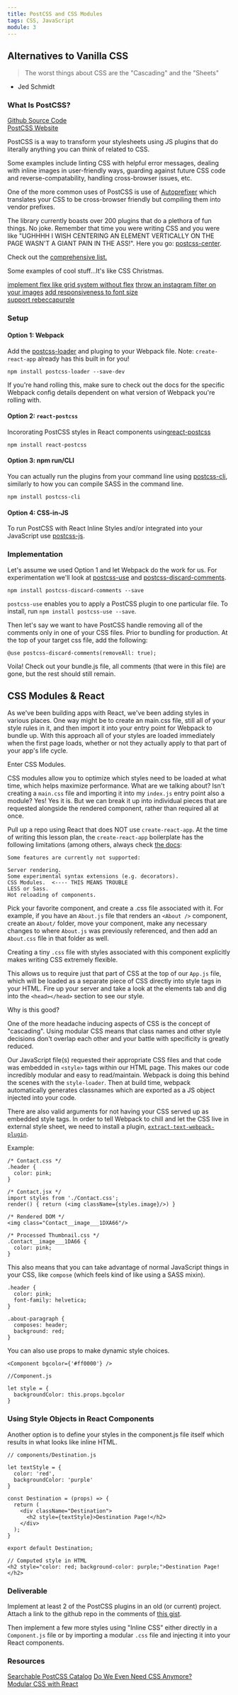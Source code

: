 ```yaml
---
title: PostCSS and CSS Modules
tags: CSS, JavaScript
module: 3
---
```


## Alternatives to Vanilla CSS

> The worst things about CSS are the "Cascading" and the "Sheets"
- Jed Schmidt

### What Is PostCSS?

[Github Source Code](https://github.com/postcss/postcss)  
[PostCSS Website](http://postcss.org/)  

PostCSS is a way to transform your stylesheets using JS plugins that do literally anything you can think of related to CSS.

Some examples include linting CSS with helpful error messages, dealing with inline images in user-friendly ways, guarding against future CSS code and reverse-compatability, handling cross-browser issues, etc.  

One of the more common uses of PostCSS is use of [Autoprefixer](https://github.com/postcss/autoprefixer) which translates your CSS to be cross-browser friendly but compiling them into vendor prefixes.

The library currently boasts over 200 plugins that do a plethora of fun things. No joke. Remember that time you were writing CSS and you were like "UGHHHH I WISH CENTERING AN ELEMENT VERTICALLY ON THE PAGE WASN'T A GIANT PAIN IN THE ASS!". Here you go: [postcss-center](https://github.com/jedmao/postcss-center).

Check out the [comprehensive list.](https://github.com/postcss/postcss/blob/master/docs/plugins.md)

Some examples of cool stuff...It's like CSS Christmas.

[implement flex like grid system without flex](https://github.com/andyjansson/postcss-grid)
[throw an instagram filter on your images](https://github.com/azat-io/postcss-instagram)
[add responsiveness to font size](https://github.com/seaneking/postcss-responsive-type)  
[support rebeccapurple](https://github.com/postcss/postcss-color-rebeccapurple)

### Setup

#### Option 1: Webpack  
Add the [postcss-loader](https://github.com/postcss/postcss-loader) and pluging to your Webpack file. Note: `create-react-app` already has this built in for you!

```
npm install postcss-loader --save-dev
```

If you're hand rolling this, make sure to check out the docs for the specific Webpack config details dependent on what version of Webpack you're rolling with.  

#### Option 2: `react-postcss`
Incororating PostCSS styles in React components using[react-postcss](https://www.npmjs.com/package/react-postcss)  

```
npm install react-postcss
```

#### Option 3: npm run/CLI
You can actually run the plugins from your command line using [postcss-cli](https://github.com/postcss/postcss-cli), similarly to how you can compile SASS in the command line.

```
npm install postcss-cli
```

#### Option 4: CSS-in-JS
To run PostCSS with React Inline Styles and/or integrated into your JavaScript use [postcss-js](https://github.com/postcss/postcss-js).

### Implementation

Let's assume we used Option 1 and let Webpack do the work for us. For experimentation we'll look at [postcss-use](https://github.com/postcss/postcss-use) and [postcss-discard-comments](https://github.com/ben-eb/postcss-discard-comments).  

`npm install postcss-discard-comments --save`  

`postcss-use` enables you to apply a PostCSS plugin to one particular file. To install, run `npm install postcss-use --save`.

Then let's say we want to have PostCSS handle removing all of the comments only in one of your CSS files. Prior to bundling for production. At the top of your target css file, add the following:

```
@use postcss-discard-comments(removeAll: true);

```

Voila! Check out your bundle.js file, all comments (that were in this file) are gone, but the rest should still remain.


## CSS Modules & React

As we've been building apps with React, we've been adding styles in various places. One way might be to create an main.css file, still all of your style rules in it, and then import it into your entry point for Webpack to bundle up. With this approach all of your styles are loaded immediately when the first page loads, whether or not they actually apply to that part of your app's life cycle.

Enter CSS Modules.

CSS modules allow you to optimize which styles need to be loaded at what time, which helps maximize performance. What are we talking about? Isn't creating a `main.css` file and importing it into my `index.js` entry point also a module? Yes! Yes it is. But we can break it up into individual pieces that are requested alongside the rendered component, rather than required all at once.

Pull up a repo using React that does NOT use `create-react-app`. At the time of writing this lesson plan, the `create-react-app` boilerplate has the following limitations (among others, always check [the docs](https://github.com/facebookincubator/create-react-app#limitations):  
```
Some features are currently not supported:

Server rendering.
Some experimental syntax extensions (e.g. decorators).
CSS Modules.  <---- THIS MEANS TROUBLE
LESS or Sass.
Hot reloading of components.
```

Pick your favorite component, and create a .css file associated with it. For example, if you have an `About.js` file that renders an `<About />` component, create an `About/` folder, move your component, make any necessary changes to where `About.js` was previously referenced, and then add an `About.css` file in that folder as well.

Creating a tiny `.css` file with styles associated with this component explicitly makes writing CSS extremely flexible.

This allows us to require just that part of CSS at the top of our `App.js` file, which will be loaded as a separate piece of CSS directly into style tags in your HTML. Fire up your server and take a look at the elements tab and dig into the `<head></head>` section to see our style.

Why is this good?

One of the more headache inducing aspects of CSS is the concept of "cascading". Using modular CSS means that class names and other style decisions don't overlap each other and your battle with specificity is greatly reduced.

Our JavaScript file(s) requested their appropriate CSS files and that code was embedded in `<style>` tags within our HTML page. This makes our code incredibly modular and easy to read/maintain. Webpack is doing this behind the scenes with the `style-loader`. Then at build time, webpack automatically generates classnames which are exported as a JS object injected into your code.  

There are also valid arguments for not having your CSS served up as embedded style tags. In order to tell Webpack to chill and let the CSS live in external style sheet, we need to install a plugin, [`extract-text-webpack-plugin`](https://github.com/webpack/extract-text-webpack-plugin).

Example:  

```
/* Contact.css */
.header {
  color: pink;
}

/* Contact.jsx */
import styles from './Contact.css';
render() { return (<img className={styles.image}/>) }

/* Rendered DOM */
<img class="Contact__image___1DXA66"/>

/* Processed Thumbnail.css */
.Contact__image___1DA66 {
  color: pink;
}
```

This also means that you can take advantage of normal JavaScript things in your CSS, like `compose` (which feels kind of like using a SASS mixin).

```
.header {
  color: pink;
  font-family: helvetica;
}

.about-paragraph {
  composes: header;
  background: red;
}
```

You can also use props to make dynamic style choices.

```
<Component bgcolor={'#ff0000'} />

//Component.js

let style = {
  backgroundColor: this.props.bgcolor
}

```

### Using Style Objects in React Components

Another option is to define your styles in the component.js file itself which results in what looks like inline HTML.

```
// components/Destination.js

let textStyle = {
  color: 'red',
  backgroundColor: 'purple'
}

const Destination = (props) => {
  return (
    <div className="Destination">
      <h2 style={textStyle}>Destination Page!</h2>
    </div>
  );
}

export default Destination;

// Computed style in HTML
<h2 style="color: red; background-color: purple;">Destination Page!</h2>
```

### Deliverable

Implement at least 2 of the PostCSS plugins in an old (or current) project. Attach a link to the github repo in the comments of [this gist](https://gist.github.com/martensonbj/15dcf5f1487e008f42f7138f9c044171).

Then implement a few more styles using "Inline CSS" either directly in a `Component.js` file or by importing a modular `.css` file and injecting it into your React components.

### Resources
[Searchable PostCSS Catalog](http://postcss.parts/)
[Do We Even Need CSS Anymore?](https://css-tricks.com/the-debate-around-do-we-even-need-css-anymore/)  
[Modular CSS with React](https://medium.com/@pioul/modular-css-with-react-61638ae9ea3e#.p0eiv2tix)
